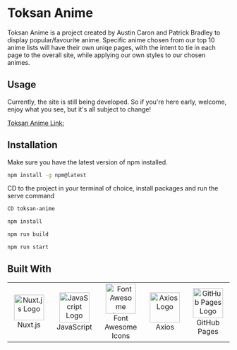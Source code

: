 # Toksan Anime

Toksan Anime is a project created by Austin Caron and Patrick Bradley to display popular/favourite anime. Specific anime chosen from our top 10 anime lists will have their own uniqe pages, with the intent to tie in each page to the overall site, while applying our own styles to our chosen animes.

## Usage

Currently, the site is still being developed. So if you're here early, welcome, enjoy what you see, but it's all subject to change!

[Toksan Anime Link:](https://ac59852.github.io/toksan-anime/)

## Installation

Make sure you have the latest version of npm installed.

```bash
npm install -g npm@latest
```

CD to the project in your terminal of choice, install packages and run the serve command

```bash
CD toksan-anime

npm install

npm run build

npm run start
```

## Built With

<table>
  <tr>
  <td align="center" width="160">
        <img src="https://upload.wikimedia.org/wikipedia/commons/thumb/a/ae/Nuxt_logo.svg/512px-Nuxt_logo.svg.png" width="68" height="58" alt="Nuxt.js Logo" />
      <br>Nuxt.js
    </td>
    <td align="center" width="160">
        <img src="https://upload.wikimedia.org/wikipedia/commons/thumb/9/99/Unofficial_JavaScript_logo_2.svg/1024px-Unofficial_JavaScript_logo_2.svg.png" width="68" height="68" alt="JavaScript Logo" />
      <br>JavaScript
    </td>
    <td align="center" width="160">
        <img src="https://www.drupal.org/files/styles/grid-3-2x/public/project-images/font_awesome_logo.png?itok=26GjxSRO" width="68" height="68" alt="Font Awesome Logo" />
      <br>Font Awesome Icons
    </td>
    <td align="center" width="160">
        <img src="https://nodesk.co/remote-companies/assets/logos/axios.54410526f1d4f722aa17e00d7ecc8c9c10902c40b6ede87002fca4070d2bb053.jpg" width="68" height="68" alt="Axios Logo" />
      <br>Axios
    </td>
    <td align="center" width="160">
        <img src="https://res.cloudinary.com/practicaldev/image/fetch/s--AlWXrRzS--/c_imagga_scale,f_auto,fl_progressive,h_1080,q_auto,w_1080/https://dev-to-uploads.s3.amazonaws.com/i/3uy5od7tw2jf4fh7ldlv.jpeg" width="68" height="68" alt="GitHub Pages Logo" />
      <br>GitHub Pages
    </td>
  </tr>
</table>
